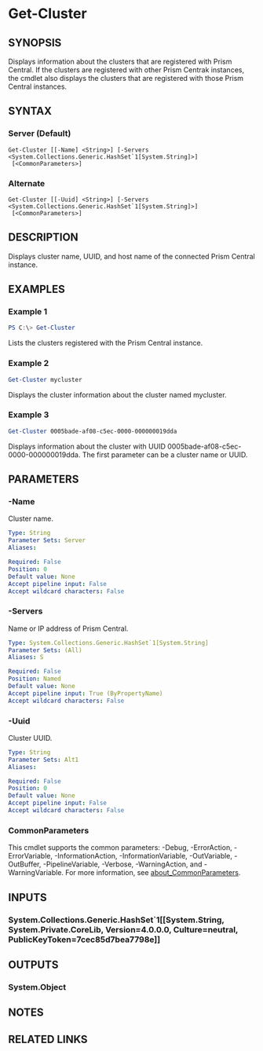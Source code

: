 ﻿---
external help file: Nutanix.Prism.PS.Cmds.dll-Help.xml
Module Name: Nutanix.Prism.PS.Cmds
online version:
schema: 2.0.0
---

# Get-Cluster

## SYNOPSIS
Displays information about the clusters that are registered with Prism Central. If the clusters are registered with other Prism Centrak instances, the cmdlet also displays the clusters that are registered with those Prism Central instances.

## SYNTAX

### Server (Default)
```
Get-Cluster [[-Name] <String>] [-Servers <System.Collections.Generic.HashSet`1[System.String]>]
 [<CommonParameters>]
```

### Alternate
```
Get-Cluster [[-Uuid] <String>] [-Servers <System.Collections.Generic.HashSet`1[System.String]>]
 [<CommonParameters>]
```

## DESCRIPTION
Displays cluster name, UUID, and host name of the connected Prism Central instance.

## EXAMPLES

### Example 1
```powershell
PS C:\> Get-Cluster
```

Lists the clusters registered with the Prism Central instance.

### Example 2
```powershell
Get-Cluster mycluster
```

Displays the cluster information about the cluster named mycluster.

### Example 3
```powershell
Get-Cluster 0005bade-af08-c5ec-0000-000000019dda
```

Displays information about the cluster with UUID 0005bade-af08-c5ec-0000-000000019dda. The first parameter can be a cluster name or UUID.

## PARAMETERS

### -Name
Cluster name.

```yaml
Type: String
Parameter Sets: Server
Aliases:

Required: False
Position: 0
Default value: None
Accept pipeline input: False
Accept wildcard characters: False
```

### -Servers
Name or IP address of Prism Central.

```yaml
Type: System.Collections.Generic.HashSet`1[System.String]
Parameter Sets: (All)
Aliases: S

Required: False
Position: Named
Default value: None
Accept pipeline input: True (ByPropertyName)
Accept wildcard characters: False
```

### -Uuid
Cluster UUID.

```yaml
Type: String
Parameter Sets: Alt1
Aliases:

Required: False
Position: 0
Default value: None
Accept pipeline input: False
Accept wildcard characters: False
```

### CommonParameters
This cmdlet supports the common parameters: -Debug, -ErrorAction, -ErrorVariable, -InformationAction, -InformationVariable, -OutVariable, -OutBuffer, -PipelineVariable, -Verbose, -WarningAction, and -WarningVariable. For more information, see [about_CommonParameters](http://go.microsoft.com/fwlink/?LinkID=113216).

## INPUTS

### System.Collections.Generic.HashSet`1[[System.String, System.Private.CoreLib, Version=4.0.0.0, Culture=neutral, PublicKeyToken=7cec85d7bea7798e]]
## OUTPUTS

### System.Object
## NOTES

## RELATED LINKS

